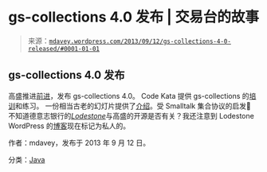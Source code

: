<!--yml

分类：未分类

日期：2024-05-18 06:02:03

-->

# gs-collections 4.0 发布 | 交易台的故事

> 来源：[`mdavey.wordpress.com/2013/09/12/gs-collections-4-0-released/#0001-01-01`](https://mdavey.wordpress.com/2013/09/12/gs-collections-4-0-released/#0001-01-01)

## gs-collections 4.0 发布

高盛推进[前进](https://github.com/goldmansachs/gs-collections/releases)，发布 gs-collections 4.0。 Code Kata 提供 gs-collections 的[培训](https://github.com/goldmansachs/gs-collections-kata)和练习。 一份相当古老的幻灯片提供了[介绍](http://www.goldmansachs.com/gs-collections/documents/GS%20Collections%20Training%20Session%20and%20Kata%202.0.0.pdf)。受 Smalltalk 集合协议的启发🙂 不知道德意志银行的[*Lodestone*](http://news.efinancialcareers.com/116832/deutsche-is-inviting-nocturnal-it-professionals-who-work-from-their-spare-rooms-to-join-its-new-community/)与高盛的开源是否有关？我还注意到 Lodestone WordPress 的[博客](http://lodestonefoundation.wordpress.com/)现在标记为私人的。 

作者：mdavey，发布于 2013 年 9 月 12 日。

分类：[Java](https://mdavey.wordpress.com/category/languages/java/)
